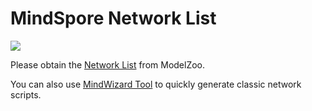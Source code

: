 # MindSpore Network List

<a href="https://gitee.com/mindspore/docs/blob/r1.6/docs/mindspore/note/source_en/network_list_ms.md" target="_blank"><img src="https://gitee.com/mindspore/docs/raw/r1.6/resource/_static/logo_source_en.png"></a>

Please obtain the [Network List](https://gitee.com/mindspore/models/blob/master/README.md#table-of-contents) from ModelZoo.

You can also use [MindWizard Tool](https://gitee.com/mindspore/mindinsight/tree/r1.6/mindinsight/wizard/) to quickly generate classic network scripts.
